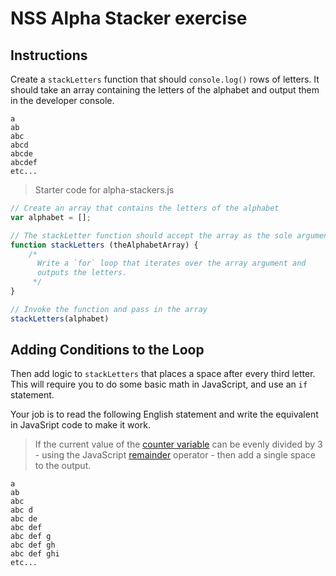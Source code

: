 # NSS Alpha Stacker exercise

## Instructions


Create a `stackLetters` function that should `console.log()` rows of letters. It should take an array containing the letters of the alphabet and output them in the developer console.

```
a
ab
abc
abcd
abcde
abcdef
etc...
```

> Starter code for alpha-stackers.js

```js
// Create an array that contains the letters of the alphabet
var alphabet = [];

// The stackLetter function should accept the array as the sole argument
function stackLetters (theAlphabetArray) {
    /*
      Write a `for` loop that iterates over the array argument and
      outputs the letters.
     */
}

// Invoke the function and pass in the array
stackLetters(alphabet)
```

## Adding Conditions to the Loop

Then add logic to `stackLetters` that places a space after every third letter. This will require you to do some basic math in JavaScript, and use an `if` statement.

Your job is to read the following English statement and write the equivalent in JavaSript code to make it work.

> If the current value of the [counter variable](https://developer.mozilla.org/en-US/docs/Web/JavaScript/Reference/Statements/for) can be evenly divided by 3 - using the JavaScript [remainder](https://developer.mozilla.org/en-US/docs/Web/JavaScript/Reference/Operators/Arithmetic_Operators#Remainder) operator - then add a single space to the output.

```
a
ab
abc
abc d
abc de
abc def
abc def g
abc def gh
abc def ghi
etc...
```